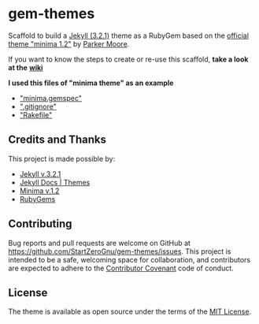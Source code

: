 # gem-themes

Scaffold to build a [Jekyll (3.2.1)](http://jekyllrb.com/) theme as a RubyGem
based on the [official theme "minima 1.2"](https://github.com/jekyll/minima) by
[Parker Moore](https://github.com/parkr).

If you want to know the steps to create or re-use this scaffold, **take a look at the** [**wiki**](https://github.com/StartZeroGnu/gem-themes/wiki)

**I used this files of "minima theme" as an example**

* ["minima.gemspec"](https://github.com/jekyll/minima/blob/master/minima.gemspec)
* [".gitignore"](https://github.com/jekyll/minima/blob/master/.gitignore)
* ["Rakefile"](https://github.com/jekyll/minima/blob/master/Rakefile)

## Credits and Thanks

This project is made possible by:

* [Jekyll v.3.2.1](http://jekyllrb.com)
* [Jekyll Docs | Themes](http://jekyllrb.com/docs/themes/)
* [Minima v.1.2](https://github.com/jekyll/minima)
* [RubyGems](https://rubygems.org)

## Contributing

Bug reports and pull requests are welcome on GitHub at https://github.com/StartZeroGnu/gem-themes/issues. This project is intended to be a safe, welcoming space for collaboration, and contributors are expected to adhere to the [Contributor Covenant](http://contributor-covenant.org) code of conduct.

## License

The theme is available as open source under the terms of the [MIT License](/LICENSE.txt).
